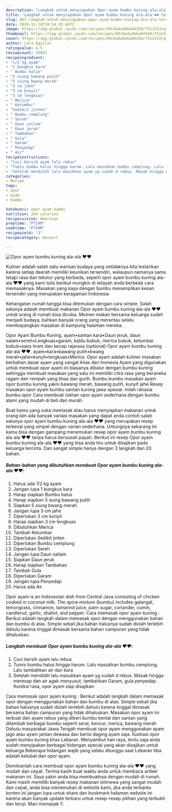 ```yaml
---
description: "Langkah untuk menyiapakan Opor ayam bumbu kuning ala-ala ❤️❤️ teraktual"
title: "Langkah untuk menyiapakan Opor ayam bumbu kuning ala-ala ❤️❤️ teraktual"
slug: 867-langkah-untuk-menyiapakan-opor-ayam-bumbu-kuning-ala-ala-teraktual
date: 2020-11-18T18:54:33.847Z
image: https://img-global.cpcdn.com/recipes/49c8a4adb6a843dd/751x532cq70/opor-ayam-bumbu-kuning-ala-ala-❤️❤️-foto-resep-utama.jpg
thumbnail: https://img-global.cpcdn.com/recipes/49c8a4adb6a843dd/751x532cq70/opor-ayam-bumbu-kuning-ala-ala-❤️❤️-foto-resep-utama.jpg
cover: https://img-global.cpcdn.com/recipes/49c8a4adb6a843dd/751x532cq70/opor-ayam-bumbu-kuning-ala-ala-❤️❤️-foto-resep-utama.jpg
author: Lora Aguilar
ratingvalue: 4.5
reviewcount: 35893
recipeingredient:
- "1/2 kg ayam"
- "1 bungkus kara"
- " Bumbu halus"
- "5 siung bawang putih"
- "5 siung bwang merah"
- "3 cm jahe"
- "3 cm kunyit"
- "3 cm lengkuas"
- " Merica"
- " Ketumbar"
- "Sedikit jinten"
- " Bumbu cemplung"
- " Sereh"
- " Daun sallam"
- " Daun jeruk"
- " Tambahan"
- " Gula"
- " Garam"
- " Penyedap"
- " Air"
recipeinstructions:
- "Cuci bersih ayam lalu rebus"
- "Tumis bumbu halus hingga harum. Lalu masukkan bumbu cemplung. Lalu tambahkan air dan kara"
- "Setelah mendidih lalu masukkan ayam yg sudah d rebus. Masak hingga meresap dan air agak menyusut, tambahkan Garam, gula penyedap. Koreksi rasa, opor ayam siap disajikan"
categories:
- Recipe
tags:
- opor
- ayam
- bumbu

katakunci: opor ayam bumbu 
nutrition: 244 calories
recipecuisine: American
preptime: "PT14M"
cooktime: "PT49M"
recipeyield: "3"
recipecategory: Dessert

---
```



![Opor ayam bumbu kuning ala-ala ❤️❤️](https://img-global.cpcdn.com/recipes/49c8a4adb6a843dd/751x532cq70/opor-ayam-bumbu-kuning-ala-ala-❤️❤️-foto-resep-utama.jpg)

Kuliner adalah salah satu warisan budaya yang setidaknya kita lestarikan karena setiap daerah memiliki keunikan tersendiri, walaupun namanya sama tetapi rasa dan tekstur yang berbeda, seperti opor ayam bumbu kuning ala-ala ❤️❤️ yang kami tulis berikut mungkin di wilayah anda berbeda cara memasaknya. Masakan yang kaya dengan bumbu menampilkan kesan tersendiri yang merupakan keragaman Indonesia

Kehangatan rumah tangga bisa ditemukan dengan cara simple. Salah satunya adalah membuat makanan Opor ayam bumbu kuning ala-ala ❤️❤️ untuk orang di rumah bisa dicoba. Momen makan bersama keluarga sudah menjadi budaya, bahkan banyak orang yang merantau selalu membayangkan masakan di kampung halaman mereka.

Opor Ayam Bumbu Kuning. ayam•santan kara•Daun jeruk, daun salam•sereh•Lengkuas•garam, kaldu bubuk, merica bubuk, ketumbar bubuk•saos tiram dan kecap rajarasa (optional) Opor ayam bumbu kuning ala-ala ❤️❤️. ayam•kara•bawang putih•bwang merah•jahe•kunyit•lengkuas•Merica. Opor ayam adalah kuliner masakan berbahan dasar ayam yang sangat khas dari Inonesia Ayam yang digunakan untuk membuat opor ayam ini biasanya dibalur dengan bumbu kuning sehingga membuat masakan yang satu ini memiliki citra rasa yang beraneka ragam dari rempah yang khas dan gurih. Bumbu bumbu masakan ayam opor bumbu kuning yakni bawang merah, bawang putih, kunyit jahe Resep masakan opor ayam bumbu santan kuning jawa spesial. Inilah rahasia bumbu opor Cara membuat olahan opor ayam sederhana dengan bumbu alami yang mudah di beli dan murah.

Buat kamu yang suka memasak atau harus menyiapkan makanan untuk orang lain ada banyak variasi masakan yang dapat anda contoh salah satunya opor ayam bumbu kuning ala-ala ❤️❤️ yang merupakan resep terkenal yang simpel dengan varian sederhana. Untungnya sekarang ini kamu bisa dengan gampang menemukan resep opor ayam bumbu kuning ala-ala ❤️❤️ tanpa harus bersusah payah.
Berikut ini resep Opor ayam bumbu kuning ala-ala ❤️❤️ yang bisa anda tiru untuk disajikan pada keluarga tercinta. Dan sangat simple hanya dengan 3 langkah dan 20 bahan.


<!--inarticleads1-->

##### Bahan-bahan yang dibutuhkan membuat Opor ayam bumbu kuning ala-ala ❤️❤️:

1. Harus ada 1/2 kg ayam
1. Jangan lupa 1 bungkus kara
1. Harap siapkan  Bumbu halus
1. Harap siapkan 5 siung bawang putih
1. Siapkan 5 siung bwang merah
1. Jangan lupa 3 cm jahe
1. Diperlukan 3 cm kunyit
1. Harap siapkan 3 cm lengkuas
1. Dibutuhkan  Merica
1. Tambah  Ketumbar
1. Diperlukan Sedikit jinten
1. Diperlukan  Bumbu cemplung
1. Diperlukan  Sereh
1. Jangan lupa  Daun sallam
1. Siapkan  Daun jeruk
1. Harap siapkan  Tambahan
1. Tambah  Gula
1. Diperlukan  Garam
1. Jangan lupa  Penyedap
1. Harus ada  Air


Opor ayam is an Indonesian dish from Central Java consisting of chicken cooked in coconut milk. The spice mixture (bumbu) includes galangal, lemongrass, cinnamon, tamarind juice, palm sugar, coriander, cumin, candlenut, garlic, shallot, and pepper. Cara memasak opor ayam kuning : Berikut adalah langkah dalam memasak opor dengan menggunakan bahan dan bumbu di atas. Simple sekali jika bahan halusnya sudah diolah terlebih dahulu karena tinggal dimasak bersama bahan campuran yang tidak dihaluskan. 

<!--inarticleads2-->

##### Langkah membuat  Opor ayam bumbu kuning ala-ala ❤️❤️:

1. Cuci bersih ayam lalu rebus
1. Tumis bumbu halus hingga harum. Lalu masukkan bumbu cemplung. Lalu tambahkan air dan kara
1. Setelah mendidih lalu masukkan ayam yg sudah d rebus. Masak hingga meresap dan air agak menyusut, tambahkan Garam, gula penyedap. Koreksi rasa, opor ayam siap disajikan


Cara memasak opor ayam kuning : Berikut adalah langkah dalam memasak opor dengan menggunakan bahan dan bumbu di atas. Simple sekali jika bahan halusnya sudah diolah terlebih dahulu karena tinggal dimasak bersama bahan campuran yang tidak dihaluskan. Masakan opor ayam ini terbuat dari ayam rebus yang diberi bumbu kental dari santan yang ditambah berbagai bumbu seperti serai, kencur, merica, bawang merah Dahulu masyarakat Jawa Tengah membuat opor ayam menggunakan ayam jago atau ayam jantan dewasa dan berisi daging ayam saja. Ilustrasi opor ayam bumbu kuning khas Lebaran. Menyambut hari raya, tentu saja anda sudah menyipakan berbagai hidangan special yang akan disajikan untuk keluarga Beberapa hidangan wajib yang selalu ditunggu saat Lebaran tiba adalah ketubat dan opor ayam. 

Demikianlah cara membuat opor ayam bumbu kuning ala-ala ❤️❤️ yang mudah dan cepat. Terima kasih buat waktu anda untuk membaca artikel makanan ini. Saya yakin anda bisa membuatnya dengan mudah di rumah. Kami masih memiliki banyak resep makanan istimewa yang sangat mudah dan cepat, anda bisa menemukan di website kami, jika anda terbantu konten ini jangan lupa untuk share dan bookmark halaman website ini karena akan banyak update terbaru untuk resep-resep pilihan yang terbukti dan teruji. Mari memasak !!. 
